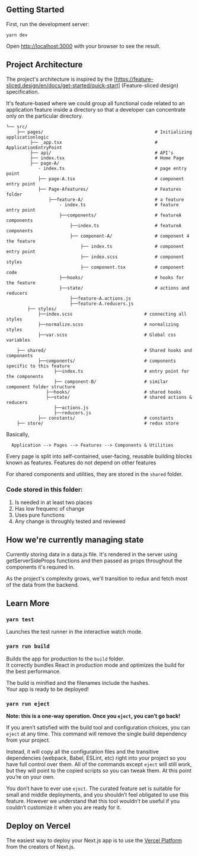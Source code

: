 ## Getting Started

First, run the development server:

```
yarn dev
```

Open [http://localhost:3000](http://localhost:3000) with your browser to see the result.

## Project Architecture

The project's architecture is inspired by the [https://feature-sliced.design/en/docs/get-started/quick-start] (Feature-sliced design) specification.

It's feature-based where we could group all functional code related to an application feature inside a directory so that a developer can concentrate only on the particular directory.

```
└── src/
    ├── pages/                                          # Initializing applicationlogic
         ├── _app.tsx                                   # ApplicationEntryPoint        
         ├── api/                                       # API's
         ├── index.tsx                                  # Home Page
         ├── page-A/
            - index.ts                                  # page entry point
            ├── page-A.tsx                              # component entry point
            ├── Page-Afeatures/                         # Features folder
                ├──feature-A/                           # a feature
                    - index.ts                          # feature entry point
                    ├──components/                      # featureA components
                        ├──index.ts                     # featureA components
                        ├── component-A/                # component 4 the feature
                            ├── index.ts                # component entry point
                            ├── index.scss              # component styles
                            ├── component.tsx           # component code
                    ├──hooks/                           # hooks for the feature
                    ├──state/                           # actions and reducers
                        ├──feature-A.actions.js
                        ├──feature-A.reducers.js
        ├── styles/
            ├──index.scss                           # connecting all styles
            ├──normalize.scss                       # normalizing styles
            ├──var.scss                             # Global css variables 
                   
    ├── shared/                                     # Shared hooks and components
            ├──components/                          # components specific to this feature
                  ├──index.ts                       # entry point for the components
                  ├── component-B/                  # similar component folder structure
               ├──hooks/                            # shared hooks
               ├──state/                            # shared actions & reducers
                  ├──actions.js
                  ├──reducers.js
            ├── constants/                          # constants
    ├── store/                                      # redux store
```

Basically,
```
  Application --> Pages --> Features --> Components & Utilities
```

Every page is split into self-contained, user-facing, reusable building blocks known as features.
Features do not depend on other features

For shared components and utilities, they are stored in the ```shared``` folder.

### Code stored in this folder:
1. Is needed in at least two places
2. Has low frequenc of change
3. Uses pure functions
4. Any change is throughly tested and reviewed

## How we're currently managing state
Currently storing data in a data.js file. It's rendered in the server using getServerSideProps functions and then passed as props throughout the components it's required in.

As the project's complexity grows, we'll transition to redux and fetch most of the data from the backend.


## Learn More
### `yarn test`

Launches the test runner in the interactive watch mode.

### `yarn run build`

Builds the app for production to the `build` folder.\
It correctly bundles React in production mode and optimizes the build for the best performance.

The build is minified and the filenames include the hashes.\
Your app is ready to be deployed!

### `yarn run eject`

**Note: this is a one-way operation. Once you `eject`, you can’t go back!**

If you aren’t satisfied with the build tool and configuration choices, you can `eject` at any time. This command will remove the single build dependency from your project.

Instead, it will copy all the configuration files and the transitive dependencies (webpack, Babel, ESLint, etc) right into your project so you have full control over them. All of the commands except `eject` will still work, but they will point to the copied scripts so you can tweak them. At this point you’re on your own.

You don’t have to ever use `eject`. The curated feature set is suitable for small and middle deployments, and you shouldn’t feel obligated to use this feature. However we understand that this tool wouldn’t be useful if you couldn’t customize it when you are ready for it.

## Deploy on Vercel

The easiest way to deploy your Next.js app is to use the [Vercel Platform](https://vercel.com/new?utm_medium=default-template&filter=next.js&utm_source=create-next-app&utm_campaign=create-next-app-readme) from the creators of Next.js.

